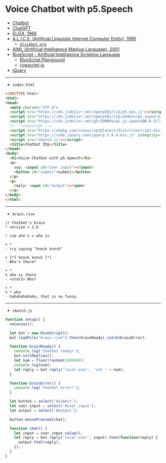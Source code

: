 # Voice Chatbot with p5.Speech
- [Chatbot](https://en.wikipedia.org/wiki/Chatbot)
- [ChatGPT](https://en.wikipedia.org/wiki/ChatGPT)
- [ELIZA, 1966](https://en.wikipedia.org/wiki/ELIZA)
- [A.L.I.C.E. (Artificial Linguistic Internet Computer Entity), 1995](https://en.wikipedia.org/wiki/Artificial_Linguistic_Internet_Computer_Entity)
  - [`alicebot.org`](https://alicebot.org/) 
- [AIML (Artificial Intelligence Markup Language), 2001](https://en.wikipedia.org/wiki/Artificial_Intelligence_Markup_Language)
- [RiveScript - Artificial Intelligence Scripting Language](https://www.rivescript.com/)  
  - [RivsScript Playground](https://play.rivescript.com/)  
  - [rivescript-js](https://github.com/aichaos/rivescript-js)
- [jQuery](https://jquery.com/)



---
 
- `index.html`

```html
<!DOCTYPE html>
<html>
<head>
  <meta charset="UTF-8">
  <script src="https://cdn.jsdelivr.net/npm/p5@1/lib/p5.min.js"></script>
  <script src="https://cdn.jsdelivr.net/npm/p5@1/lib/addons/p5.sound.min.js"></script>
  <script src="https://cdn.jsdelivr.net/gh/IDMNYU/p5.js-speech@0.0.3/lib/p5.speech.js"></script>
  <!-- rivescript -->
  <script src="https://unpkg.com/rivescript@latest/dist/rivescript.min.js"></script>
  <script src="https://code.jquery.com/jquery-3.6.4.min.js" integrity="sha256-oP6HI9z1XaZNBrJURtCoUT5SUnxFr8s3BzRl+cbzUq8=" crossorigin="anonymous"></script>
  <script src="sketch.js"></script>
  <title>Chatbot 연습</title>
</head>
<body>
  <h1>Voice Chatbot with p5.Speech</h1>
  <p>
    say: <input id="user_input"></input>
    <button id="submit">submit</button>
  </p>
  <p>
    reply: <span id="output"></span>
  </p>
</body>
</html>
```
---

- `brain.rive` 

```rivescript
// Chatbot's brain
! version = 2.0

! sub who's = who is

+ * 
- try saying "knock knock"

+ [*] knock knock [*]
- Who's there?

+ * 
% who is there
- <star1> Who?

+ * 
% * who
- hahahahahaha, that is so funny.
```

---

- `sketch.js` 
```javascript
function setup() {
  noCanvas();

  let bot = new RiveScript();
  bot.loadFile("brain.rive").then(brainReady).catch(brainError);

  function brainReady() {
    console.log('Chatbot ready!');
    bot.sortReplies();
    let num = floor(random(100000));
    console.log(num);  
    let reply = bot.reply('local-user', 'set ' + num);
  }

  function brainError() {
    console.log('Chatbot error!');
  }

  let button = select('#submit');
  let user_input = select('#user_input');
  let output = select('#output');

  button.mousePressed(chat);

  function chat() {
    let input = user_input.value();
    let reply = bot.reply('local-user', input).then(function(reply) {
      output.html(reply);
    });
  }
}
```
